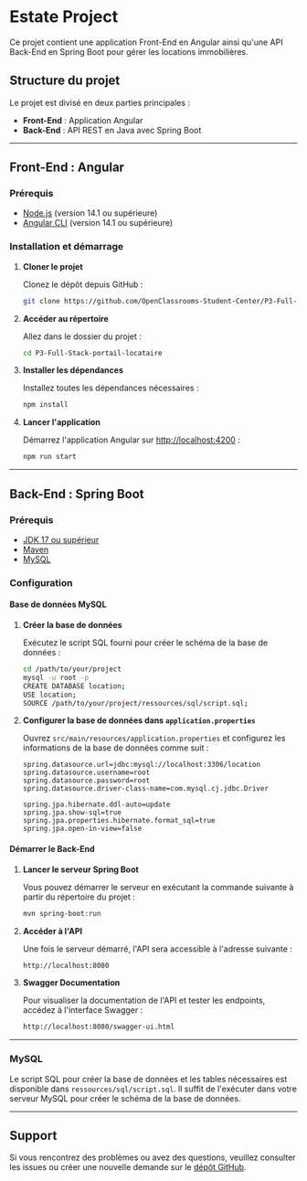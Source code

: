# Estate Project

Ce projet contient une application Front-End en Angular ainsi qu'une API Back-End en Spring Boot pour gérer les locations immobilières.

## Structure du projet

Le projet est divisé en deux parties principales :

- **Front-End** : Application Angular
- **Back-End** : API REST en Java avec Spring Boot

---

## Front-End : Angular

### Prérequis

- [Node.js](https://nodejs.org/) (version 14.1 ou supérieure)
- [Angular CLI](https://angular.io/cli) (version 14.1 ou supérieure)

### Installation et démarrage

1. **Cloner le projet**

    Clonez le dépôt depuis GitHub :

    ```bash
    git clone https://github.com/OpenClassrooms-Student-Center/P3-Full-Stack-portail-locataire
    ```

2. **Accéder au répertoire**

    Allez dans le dossier du projet :

    ```bash
    cd P3-Full-Stack-portail-locataire
    ```

3. **Installer les dépendances**

    Installez toutes les dépendances nécessaires :

    ```bash
    npm install
    ```

4. **Lancer l'application**

    Démarrez l'application Angular sur [http://localhost:4200](http://localhost:4200) :

    ```bash
    npm run start
    ```

---

## Back-End : Spring Boot

### Prérequis

- [JDK 17 ou supérieur](https://openjdk.java.net/)
- [Maven](https://maven.apache.org/)
- [MySQL](https://www.mysql.com/)

### Configuration

#### Base de données MySQL

1. **Créer la base de données**

    Exécutez le script SQL fourni pour créer le schéma de la base de données :

    ```bash
    cd /path/to/your/project
    mysql -u root -p
    CREATE DATABASE location;
    USE location;
    SOURCE /path/to/your/project/ressources/sql/script.sql;
    ```

2. **Configurer la base de données dans `application.properties`**

    Ouvrez `src/main/resources/application.properties` et configurez les informations de la base de données comme suit :

    ```properties
    spring.datasource.url=jdbc:mysql://localhost:3306/location
    spring.datasource.username=root
    spring.datasource.password=root
    spring.datasource.driver-class-name=com.mysql.cj.jdbc.Driver

    spring.jpa.hibernate.ddl-auto=update
    spring.jpa.show-sql=true
    spring.jpa.properties.hibernate.format_sql=true
    spring.jpa.open-in-view=false
    ```

#### Démarrer le Back-End

1. **Lancer le serveur Spring Boot**

    Vous pouvez démarrer le serveur en exécutant la commande suivante à partir du répertoire du projet :

    ```bash
    mvn spring-boot:run
    ```

2. **Accéder à l'API**

    Une fois le serveur démarré, l'API sera accessible à l'adresse suivante :

    ```bash
    http://localhost:8080
    ```

3. **Swagger Documentation**

    Pour visualiser la documentation de l'API et tester les endpoints, accédez à l'interface Swagger :

    ```bash
    http://localhost:8080/swagger-ui.html
    ```

---

### MySQL

Le script SQL pour créer la base de données et les tables nécessaires est disponible dans `ressources/sql/script.sql`. Il suffit de l'exécuter dans votre serveur MySQL pour créer le schéma de la base de données.

---

## Support

Si vous rencontrez des problèmes ou avez des questions, veuillez consulter les issues ou créer une nouvelle demande sur le [dépôt GitHub](https://github.com/OpenClassrooms-Student-Center/P3-Full-Stack-portail-locataire).
